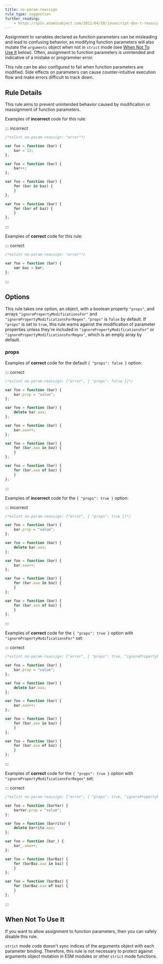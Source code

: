 ```yaml
---
title: no-param-reassign
rule_type: suggestion
further_reading:
    - https://spin.atomicobject.com/2011/04/10/javascript-don-t-reassign-your-function-arguments/
---
```


Assignment to variables declared as function parameters can be misleading and lead to confusing behavior, as modifying function parameters will also mutate the `arguments` object when not in `strict` mode (see [When Not To Use It](#when-not-to-use-it) below). Often, assignment to function parameters is unintended and indicative of a mistake or programmer error.

This rule can be also configured to fail when function parameters are modified. Side effects on parameters can cause counter-intuitive execution flow and make errors difficult to track down.

## Rule Details

This rule aims to prevent unintended behavior caused by modification or reassignment of function parameters.

Examples of **incorrect** code for this rule:

::: incorrect

```js
/*eslint no-param-reassign: "error"*/

var foo = function (bar) {
    bar = 13;
};

var foo = function (bar) {
    bar++;
};

var foo = function (bar) {
    for (bar in baz) {
    }
};

var foo = function (bar) {
    for (bar of baz) {
    }
};
```

:::

Examples of **correct** code for this rule:

::: correct

```js
/*eslint no-param-reassign: "error"*/

var foo = function (bar) {
    var baz = bar;
};
```

:::

## Options

This rule takes one option, an object, with a boolean property `"props"`, and arrays `"ignorePropertyModificationsFor"` and `"ignorePropertyModificationsForRegex"`. `"props"` is `false` by default. If `"props"` is set to `true`, this rule warns against the modification of parameter properties unless they're included in `"ignorePropertyModificationsFor"` or `"ignorePropertyModificationsForRegex"`, which is an empty array by default.

### props

Examples of **correct** code for the default `{ "props": false }` option:

::: correct

```js
/*eslint no-param-reassign: ["error", { "props": false }]*/

var foo = function (bar) {
    bar.prop = "value";
};

var foo = function (bar) {
    delete bar.aaa;
};

var foo = function (bar) {
    bar.aaa++;
};

var foo = function (bar) {
    for (bar.aaa in baz) {
    }
};

var foo = function (bar) {
    for (bar.aaa of baz) {
    }
};
```

:::

Examples of **incorrect** code for the `{ "props": true }` option:

::: incorrect

```js
/*eslint no-param-reassign: ["error", { "props": true }]*/

var foo = function (bar) {
    bar.prop = "value";
};

var foo = function (bar) {
    delete bar.aaa;
};

var foo = function (bar) {
    bar.aaa++;
};

var foo = function (bar) {
    for (bar.aaa in baz) {
    }
};

var foo = function (bar) {
    for (bar.aaa of baz) {
    }
};
```

:::

Examples of **correct** code for the `{ "props": true }` option with `"ignorePropertyModificationsFor"` set:

::: correct

```js
/*eslint no-param-reassign: ["error", { "props": true, "ignorePropertyModificationsFor": ["bar"] }]*/

var foo = function (bar) {
    bar.prop = "value";
};

var foo = function (bar) {
    delete bar.aaa;
};

var foo = function (bar) {
    bar.aaa++;
};

var foo = function (bar) {
    for (bar.aaa in baz) {
    }
};

var foo = function (bar) {
    for (bar.aaa of baz) {
    }
};
```

:::

Examples of **correct** code for the `{ "props": true }` option with `"ignorePropertyModificationsForRegex"` set:

::: correct

```js
/*eslint no-param-reassign: ["error", { "props": true, "ignorePropertyModificationsForRegex": ["^bar"] }]*/

var foo = function (barVar) {
    barVar.prop = "value";
};

var foo = function (barrito) {
    delete barrito.aaa;
};

var foo = function (bar_) {
    bar_.aaa++;
};

var foo = function (barBaz) {
    for (barBaz.aaa in baz) {
    }
};

var foo = function (barBaz) {
    for (barBaz.aaa of baz) {
    }
};
```

:::

## When Not To Use It

If you want to allow assignment to function parameters, then you can safely disable this rule.

`strict` mode code doesn't sync indices of the arguments object with each parameter binding. Therefore, this rule is not necessary to protect against arguments object mutation in ESM modules or other `strict` mode functions.
